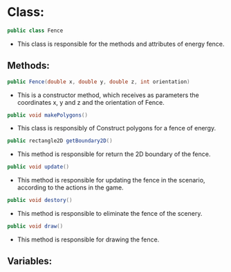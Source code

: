# Class:

```java
public class Fence
```

* This class is responsible for the methods and attributes of energy fence.

## Methods:

```java
public Fence(double x, double y, double z, int orientation)
```

* This is a constructor method, which receives as parameters the coordinates x, y and z and the orientation of Fence.

```java
public void makePolygons()
```

* This class is responsibly of Construct polygons for a fence of energy.

```java
public rectangle2D getBoundary2D()
```

* This method is responsible for return the 2D boundary of the fence.

```java
public void update()
```

* This method is responsible for updating the fence in the scenario, according to the actions in the game.

```java
public void destory()
```

* This method is responsible to eliminate the fence of the scenery.

```java
public void draw()
```
* This method is responsible for drawing the fence.

## Variables:
